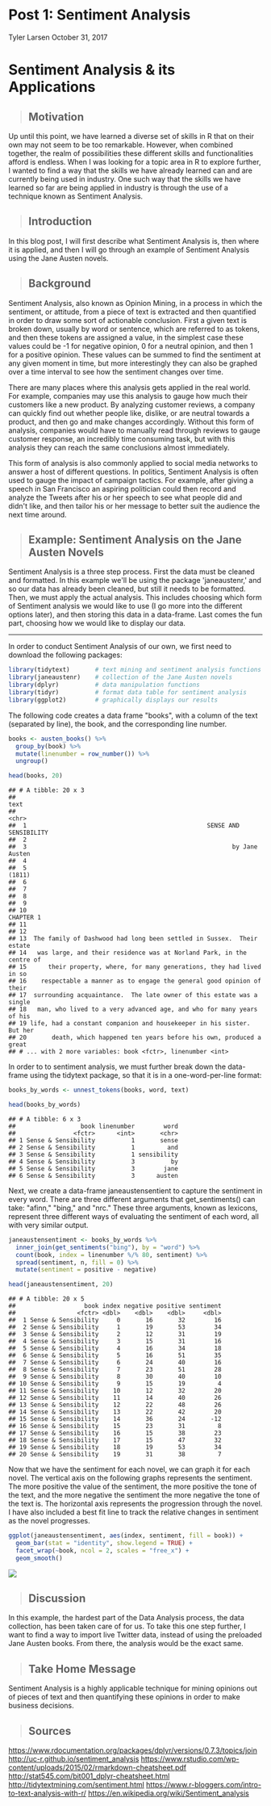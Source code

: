 Post 1: Sentiment Analysis
================
Tyler Larsen
October 31, 2017

**Sentiment Analysis & its Applications**
=========================================

> Motivation
> ----------

Up until this point, we have learned a diverse set of skills in R that on their own may not seem to be too remarkable. However, when combined together, the realm of possibilities these different skills and functionalities afford is endless. When I was looking for a topic area in R to explore further, I wanted to find a way that the skills we have already learned can and are currently being used in industry. One such way that the skills we have learned so far are being applied in industry is through the use of a technique known as Sentiment Analysis.

> Introduction
> ------------

In this blog post, I will first describe what Sentiment Analysis is, then where it is applied, and then I will go through an example of Sentiment Analysis using the Jane Austen novels.

> Background
> ----------

Sentiment Analysis, also known as Opinion Mining, in a process in which the sentiment, or attitude, from a piece of text is extracted and then quantified in order to draw some sort of actionable conclusion. First a given text is broken down, usually by word or sentence, which are referred to as tokens, and then these tokens are assigned a value, in the simplest case these values could be -1 for negative opinion, 0 for a neutral opinion, and then 1 for a positive opinion. These values can be summed to find the sentiment at any given moment in time, but more interestingly they can also be graphed over a time interval to see how the sentiment changes over time.

There are many places where this analysis gets applied in the real world. For example, companies may use this analysis to gauge how much their customers like a new product. By analyzing customer reviews, a company can quickly find out whether people like, dislike, or are neutral towards a product, and then go and make changes accordingly. Without this form of analysis, companies would have to manually read through reviews to gauge customer response, an incredibly time consuming task, but with this analysis they can reach the same conclusions almost immediately.

This form of analysis is also commonly applied to social media networks to answer a host of different questions. In politics, Sentiment Analysis is often used to gauge the impact of campaign tactics. For example, after giving a speech in San Francisco an aspiring politician could then record and analyze the Tweets after his or her speech to see what people did and didn't like, and then tailor his or her message to better suit the audience the next time around.

> Example: Sentiment Analysis on the Jane Austen Novels
> -----------------------------------------------------

Sentiment Analysis is a three step process. First the data must be cleaned and formatted. In this example we'll be using the package 'janeaustenr,' and so our data has already been cleaned, but still it needs to be formatted. Then, we must apply the actual analysis. This includes choosing which form of Sentiment analysis we would like to use (I go more into the different options later), and then storing this data in a data-frame. Last comes the fun part, choosing how we would like to display our data.

------------------------------------------------------------------------

In order to conduct Sentiment Analysis of our own, we first need to download the following packages:

``` r
library(tidytext)       # text mining and sentiment analysis functions
library(janeaustenr)    # collection of the Jane Austen novels
library(dplyr)          # data manipulation functions
library(tidyr)          # format data table for sentiment analysis
library(ggplot2)        # graphically displays our results
```

The following code creates a data frame "books", with a column of the text (separated by line), the book, and the corresponding line number.

``` r
books <- austen_books() %>%
  group_by(book) %>%
  mutate(linenumber = row_number()) %>%
  ungroup()

head(books, 20)
```

    ## # A tibble: 20 x 3
    ##                                                                      text
    ##                                                                     <chr>
    ##  1                                                  SENSE AND SENSIBILITY
    ##  2                                                                       
    ##  3                                                         by Jane Austen
    ##  4                                                                       
    ##  5                                                                 (1811)
    ##  6                                                                       
    ##  7                                                                       
    ##  8                                                                       
    ##  9                                                                       
    ## 10                                                              CHAPTER 1
    ## 11                                                                       
    ## 12                                                                       
    ## 13  The family of Dashwood had long been settled in Sussex.  Their estate
    ## 14   was large, and their residence was at Norland Park, in the centre of
    ## 15      their property, where, for many generations, they had lived in so
    ## 16    respectable a manner as to engage the general good opinion of their
    ## 17  surrounding acquaintance.  The late owner of this estate was a single
    ## 18   man, who lived to a very advanced age, and who for many years of his
    ## 19 life, had a constant companion and housekeeper in his sister.  But her
    ## 20       death, which happened ten years before his own, produced a great
    ## # ... with 2 more variables: book <fctr>, linenumber <int>

In order to to sentiment analysis, we must further break down the data-frame using the tidytext package, so that it is in a one-word-per-line format:

``` r
books_by_words <- unnest_tokens(books, word, text)

head(books_by_words)
```

    ## # A tibble: 6 x 3
    ##                  book linenumber        word
    ##                <fctr>      <int>       <chr>
    ## 1 Sense & Sensibility          1       sense
    ## 2 Sense & Sensibility          1         and
    ## 3 Sense & Sensibility          1 sensibility
    ## 4 Sense & Sensibility          3          by
    ## 5 Sense & Sensibility          3        jane
    ## 6 Sense & Sensibility          3      austen

Next, we create a data-frame janeaustensentient to capture the sentiment in every word. There are three different arguments that get\_sentiments() can take: "afinn," "bing," and "nrc." These three arguments, known as lexicons, represent three different ways of evaluating the sentiment of each word, all with very similar output.

``` r
janeaustensentiment <- books_by_words %>%
  inner_join(get_sentiments("bing"), by = "word") %>% 
  count(book, index = linenumber %/% 80, sentiment) %>% 
  spread(sentiment, n, fill = 0) %>% 
  mutate(sentiment = positive - negative)

head(janeaustensentiment, 20)
```

    ## # A tibble: 20 x 5
    ##                   book index negative positive sentiment
    ##                 <fctr> <dbl>    <dbl>    <dbl>     <dbl>
    ##  1 Sense & Sensibility     0       16       32        16
    ##  2 Sense & Sensibility     1       19       53        34
    ##  3 Sense & Sensibility     2       12       31        19
    ##  4 Sense & Sensibility     3       15       31        16
    ##  5 Sense & Sensibility     4       16       34        18
    ##  6 Sense & Sensibility     5       16       51        35
    ##  7 Sense & Sensibility     6       24       40        16
    ##  8 Sense & Sensibility     7       23       51        28
    ##  9 Sense & Sensibility     8       30       40        10
    ## 10 Sense & Sensibility     9       15       19         4
    ## 11 Sense & Sensibility    10       12       32        20
    ## 12 Sense & Sensibility    11       14       40        26
    ## 13 Sense & Sensibility    12       22       48        26
    ## 14 Sense & Sensibility    13       22       42        20
    ## 15 Sense & Sensibility    14       36       24       -12
    ## 16 Sense & Sensibility    15       23       31         8
    ## 17 Sense & Sensibility    16       15       38        23
    ## 18 Sense & Sensibility    17       15       47        32
    ## 19 Sense & Sensibility    18       19       53        34
    ## 20 Sense & Sensibility    19       31       38         7

Now that we have the sentiment for each novel, we can graph it for each novel. The vertical axis on the following graphs represents the sentiment. The more positive the value of the sentiment, the more positive the tone of the text, and the more negative the sentiment the more negative the tone of the text is. The horizontal axis represents the progression through the novel. I have also included a best fit line to track the relative changes in sentiment as the novel progresses.

``` r
ggplot(janeaustensentiment, aes(index, sentiment, fill = book)) +
  geom_bar(stat = "identity", show.legend = TRUE) +
  facet_wrap(~book, ncol = 2, scales = "free_x") +
  geom_smooth()
```

![](post01-Tyler-Larsen_files/figure-markdown_github-ascii_identifiers/unnamed-chunk-5-1.png)

> Discussion
> ----------

In this example, the hardest part of the Data Analysis process, the data collection, has been taken care of for us. To take this one step further, I want to find a way to import live Twitter data, instead of using the preloaded Jane Austen books. From there, the analysis would be the exact same.

> Take Home Message
> -----------------

Sentiment Analysis is a highly applicable technique for mining opinions out of pieces of text and then quantifying these opinions in order to make business decisions.

> Sources
> -------

<https://www.rdocumentation.org/packages/dplyr/versions/0.7.3/topics/join>
<http://uc-r.github.io/sentiment_analysis>
<https://www.rstudio.com/wp-content/uploads/2015/02/rmarkdown-cheatsheet.pdf>
<http://stat545.com/bit001_dplyr-cheatsheet.html>
<http://tidytextmining.com/sentiment.html>
<https://www.r-bloggers.com/intro-to-text-analysis-with-r/>
<https://en.wikipedia.org/wiki/Sentiment_analysis>

